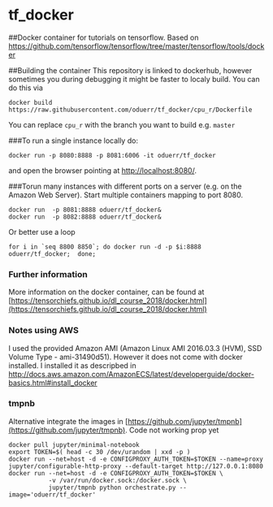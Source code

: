 # tf_docker

##Docker container for tutorials on tensorflow. 
Based on https://github.com/tensorflow/tensorflow/tree/master/tensorflow/tools/docker

##Building the container 
This repository is linked to dockerhub, however sometimes you during debugging it might be faster to localy build. You can do this via 

```
docker build https://raw.githubusercontent.com/oduerr/tf_docker/cpu_r/Dockerfile
```

You can replace `cpu_r` with the branch you want to build e.g. `master`

###To run a single instance locally do:
```{bash}
docker run -p 8080:8888 -p 8081:6006 -it oduerr/tf_docker
```
and open the browser pointing at [http://localhost:8080/](http://localhost:8080/). 

###Torun many instances 
with different ports on a server (e.g. on the Amazon Web Server). Start multiple containers mapping to port 8080.
```
docker run  -p 8081:8888 oduerr/tf_docker&
docker run  -p 8082:8888 oduerr/tf_docker&
```

Or better use a loop
```
for i in `seq 8800 8850`; do docker run -d -p $i:8888 oduerr/tf_docker;  done;
```

### Further information
More information on the docker container, can be found at [https://tensorchiefs.github.io/dl_course_2018/docker.html](https://tensorchiefs.github.io/dl_course_2018/docker.html)

### Notes using AWS
I used the provided Amazon AMI (Amazon Linux AMI 2016.03.3 (HVM), SSD Volume Type - ami-31490d51). However it does not come with docker installed. I installed it as descripbed in 
http://docs.aws.amazon.com/AmazonECS/latest/developerguide/docker-basics.html#install_docker

### tmpnb
Alternative integrate the images in [https://github.com/jupyter/tmpnb](https://github.com/jupyter/tmpnb).
Code not working prop yet
```
docker pull jupyter/minimal-notebook
export TOKEN=$( head -c 30 /dev/urandom | xxd -p )
docker run --net=host -d -e CONFIGPROXY_AUTH_TOKEN=$TOKEN --name=proxy jupyter/configurable-http-proxy --default-target http://127.0.0.1:8080
docker run --net=host -d -e CONFIGPROXY_AUTH_TOKEN=$TOKEN \
           -v /var/run/docker.sock:/docker.sock \
           jupyter/tmpnb python orchestrate.py --image='oduerr/tf_docker'
```



